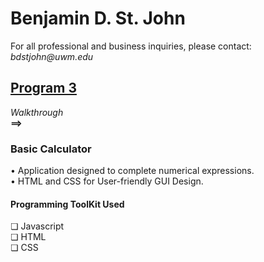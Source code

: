 <h1>Benjamin D. St. John</h1>
For all professional and business inquiries, please contact:<i> bdstjohn@uwm.edu</i>
<h2><a href="https://github.com/sanctusjack/Project-3-Calculator">Program 3</a></h2>
<i>Walkthrough</i> <br>
<b>⟹</b>
<h3>Basic Calculator</h3>
    • Application designed to complete numerical expressions.</i> <br>
    • HTML and CSS for User-friendly GUI Design.<br> </p1>
<h4>Programming ToolKit Used</h4>
    ❏ Javascript <br>
    ❏ HTML <br>
    ❏ CSS <br>

